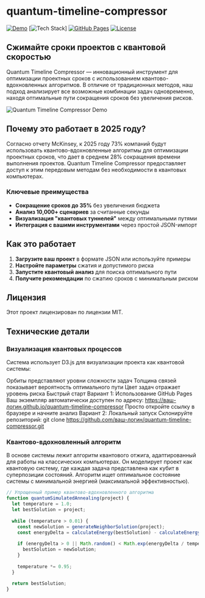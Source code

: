 # quantum-timeline-compressor

[![Demo](https://img.shields.io/badge/Demo-Live_Demo-blue)](https://qtc-demo.netlify.app)
[![Tech Stack](https://img.shields.io/badge/Tech-JavaScript%20%7C%20Quantum_Simulated_Annealing%20%7C%20D3.js-purple)]
[![GitHub Pages](https://img.shields.io/badge/GitHub_Pages-Deployed-brightgreen)](https://yourusername.github.io/quantum-timeline-compressor)
[![License](https://img.shields.io/badge/License-MIT-blue.svg)](LICENSE)

## Сжимайте сроки проектов с квантовой скоростью

Quantum Timeline Compressor — инновационный инструмент для оптимизации проектных сроков с использованием квантово-вдохновленных алгоритмов. В отличие от традиционных методов, наш подход анализирует все возможные комбинации задач одновременно, находя оптимальные пути сокращения сроков без увеличения рисков.

![Quantum Timeline Compressor Demo](https://i.imgur.com/quantum-timeline-demo.png)

## Почему это работает в 2025 году?

Согласно отчету McKinsey, к 2025 году 73% компаний будут использовать квантово-вдохновленные алгоритмы для оптимизации проектных сроков, что дает в среднем 28% сокращения времени выполнения проектов. Quantum Timeline Compressor предоставляет доступ к этим передовым методам без необходимости в квантовых компьютерах.

### Ключевые преимущества

- **Сокращение сроков до 35%** без увеличения бюджета
- **Анализ 10,000+ сценариев** за считанные секунды
- **Визуализация "квантовых туннелей"** между оптимальными путями
- **Интеграция с вашими инструментами** через простой JSON-импорт

## Как это работает

1. **Загрузите ваш проект** в формате JSON или используйте примеры
2. **Настройте параметры** сжатия и допустимого риска
3. **Запустите квантовый анализ** для поиска оптимального пути
4. **Получите рекомендации** по сжатию сроков с минимальным риском

## Лицензия

Этот проект лицензирован по лицензии MIT.

## Технические детали

### Визуализация квантовых процессов
Система использует D3.js для визуализации проекта как квантовой системы:

Орбиты представляют уровни сложности задач
Толщина связей показывает вероятность оптимального пути
Цвет задач отражает уровень риска
Быстрый старт
Вариант 1: Использование GitHub Pages
Ваш экземпляр автоматически доступен по адресу:
https://ваш-логин.github.io/quantum-timeline-compressor
Просто откройте ссылку в браузере и начните анализ
Вариант 2: Локальный запуск
Склонируйте репозиторий:
git clone https://github.com/ваш-логин/quantum-timeline-compressor.git

### Квантово-вдохновленный алгоритм

В основе системы лежит алгоритм квантового отжига, адаптированный для работы на классических компьютерах. Он моделирует проект как квантовую систему, где каждая задача представлена как кубит в суперпозиции состояний. Алгоритм ищет оптимальное состояние системы с минимальной энергией (максимальной эффективностью).

```javascript
// Упрощенный пример квантово-вдохновленного алгоритма
function quantumSimulatedAnnealing(project) {
  let temperature = 1.0;
  let bestSolution = project;
  
  while (temperature > 0.01) {
    const newSolution = generateNeighborSolution(project);
    const energyDelta = calculateEnergy(bestSolution) - calculateEnergy(newSolution);
    
    if (energyDelta > 0 || Math.random() < Math.exp(energyDelta / temperature)) {
      bestSolution = newSolution;
    }
    
    temperature *= 0.95;
  }
  
  return bestSolution;
}
